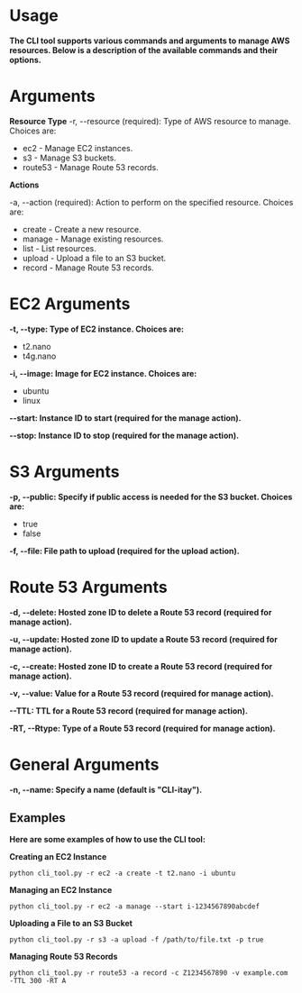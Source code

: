 # Usage
**The CLI tool supports various commands and arguments to manage AWS resources. Below is a description of the available commands and their options.**

# Arguments
**Resource Type**
-r, --resource (required): Type of AWS resource to manage. Choices are:
- ec2 - Manage EC2 instances.
- s3 - Manage S3 buckets.
- route53 - Manage Route 53 records.

**Actions**

-a, --action (required): Action to perform on the specified resource. Choices are:
- create - Create a new resource.
- manage - Manage existing resources.
- list - List resources.
- upload - Upload a file to an S3 bucket.
- record - Manage Route 53 records.

# EC2 Arguments
**-t, --type: Type of EC2 instance. Choices are:**

- t2.nano
- t4g.nano

**-i, --image: Image for EC2 instance. Choices are:**

- ubuntu
- linux

**--start: Instance ID to start (required for the manage action).**

**--stop: Instance ID to stop (required for the manage action).**

# S3 Arguments
**-p, --public: Specify if public access is needed for the S3 bucket. Choices are:**

- true
- false

**-f, --file: File path to upload (required for the upload action).**

# Route 53 Arguments
**-d, --delete: Hosted zone ID to delete a Route 53 record (required for manage action).**

**-u, --update: Hosted zone ID to update a Route 53 record (required for manage action).**

**-c, --create: Hosted zone ID to create a Route 53 record (required for manage action).**

**-v, --value: Value for a Route 53 record (required for manage action).**

**--TTL: TTL for a Route 53 record (required for manage action).**

**-RT, --Rtype: Type of a Route 53 record (required for manage action).**

# General Arguments
**-n, --name: Specify a name (default is "CLI-itay").**

## Examples
**Here are some examples of how to use the CLI tool:**

**Creating an EC2 Instance**
```
python cli_tool.py -r ec2 -a create -t t2.nano -i ubuntu
```
**Managing an EC2 Instance**
```
python cli_tool.py -r ec2 -a manage --start i-1234567890abcdef
```
**Uploading a File to an S3 Bucket**
```
python cli_tool.py -r s3 -a upload -f /path/to/file.txt -p true
```
**Managing Route 53 Records**
```
python cli_tool.py -r route53 -a record -c Z1234567890 -v example.com -TTL 300 -RT A
```
